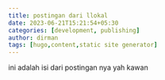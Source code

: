 ```yaml
---
title: postingan dari llokal
date: 2023-06-21T15:21:54+05:30
categories: [development, publishing]
author: dirman
tags: [hugo,content,static site generator]
---
```


ini adalah isi dari postingan nya yah kawan